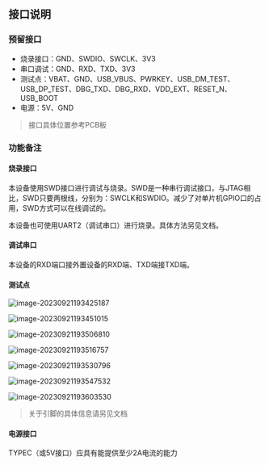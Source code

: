 ## 接口说明

### 预留接口

- 烧录接口：GND、SWDIO、SWCLK、3V3
- 串口调试：GND、RXD、TXD、3V3
- 测试点：VBAT、GND、USB_VBUS、PWRKEY、USB_DM_TEST、USB_DP_TEST、DBG_TXD、DBG_RXD、VDD_EXT、RESET_N、USB_BOOT
- 电源：5V、GND

> 接口具体位置参考PCB板

### 功能备注

#### 烧录接口

本设备使用SWD接口进行调试与烧录。SWD是一种串行调试接口，与JTAG相比，SWD只要两根线，分别为：SWCLK和SWDIO。减少了对单片机GPIO口的占用，SWD方式可以在线调试的。

本设备也可使用UART2（调试串口）进行烧录。具体方法另见文档。

#### 调试串口

本设备的RXD端口接外置设备的RXD端、TXD端接TXD端。

#### 测试点

![image-20230921193425187](http://img.juzaizai.com/202309211934219.png)

![image-20230921193451015](http://img.juzaizai.com/202309211934039.png)

![image-20230921193506810](http://img.juzaizai.com/202309211935848.png)

![image-20230921193516757](http://img.juzaizai.com/202309211935798.png)

![image-20230921193530796](http://img.juzaizai.com/202309211935816.png)

![image-20230921193547532](http://img.juzaizai.com/202309211935563.png)

![image-20230921193603530](http://img.juzaizai.com/202309211936562.png)

> 关于引脚的具体信息请另见文档

#### 电源接口

TYPEC（或5V接口）应具有能提供至少2A电流的能力
